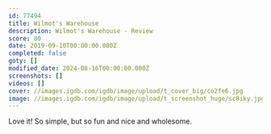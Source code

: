 ```yaml
---
id: 77494
title: Wilmot's Warehouse
description: Wilmot's Warehouse - Review
score: 80
date: 2019-09-10T00:00:00.000Z
completed: false
goty: []
modified_date: 2024-08-16T00:00:00.000Z
screenshots: []
videos: []
cover: //images.igdb.com/igdb/image/upload/t_cover_big/co2fe6.jpg
image: //images.igdb.com/igdb/image/upload/t_screenshot_huge/sc8iky.jpg
---
```

Love it! So simple, but so fun and nice and wholesome.